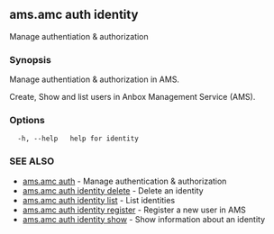 ## ams.amc auth identity

Manage authentiation & authorization

### Synopsis

Manage authentiation & authorization in AMS.

Create, Show and list users in Anbox Management Service (AMS).
	

### Options

```
  -h, --help   help for identity
```

### SEE ALSO

* [ams.amc auth](ams.amc_auth.md)	 - Manage authentication & authorization
* [ams.amc auth identity delete](ams.amc_auth_identity_delete.md)	 - Delete an identity
* [ams.amc auth identity list](ams.amc_auth_identity_list.md)	 - List identities
* [ams.amc auth identity register](ams.amc_auth_identity_register.md)	 - Register a new user in AMS
* [ams.amc auth identity show](ams.amc_auth_identity_show.md)	 - Show information about an identity

